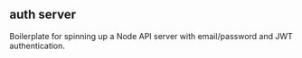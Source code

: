 ## auth server

Boilerplate for spinning up a Node API server with email/password and JWT authentication.
